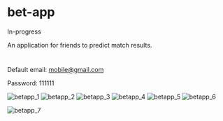 # bet-app
In-progress 

An application for friends to predict match results.

#
Default email: mobile@gmail.com

Password: 111111



![betapp_1](https://github.com/agnieszkaole/bet-app/assets/78696014/0851c146-caf2-4b42-9e56-29b943571ba1)
![betapp_2](https://github.com/agnieszkaole/bet-app/assets/78696014/4e5568e8-5aa6-4d8e-8543-8f03a8c8ed11)
![betapp_3](https://github.com/agnieszkaole/bet-app/assets/78696014/bb514f65-88f2-4467-95fe-484ffd2a5718)
![betapp_4](https://github.com/agnieszkaole/bet-app/assets/78696014/34d5557e-8936-4380-b842-b28305b9b8fb)
![betapp_5](https://github.com/agnieszkaole/bet-app/assets/78696014/743105b3-53a3-4aef-819a-2a14febc507d)
![betapp_6](https://github.com/agnieszkaole/bet-app/assets/78696014/d56af354-fc1e-44b6-aa0b-a0c218378591)

![betapp_7](https://github.com/agnieszkaole/bet-app/assets/78696014/653bf34d-08e3-4dc0-9828-60a8e9d2d982)
